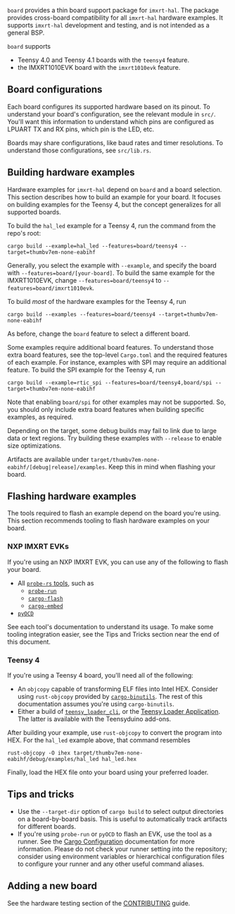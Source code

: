 `board` provides a thin board support package for `imxrt-hal`. The package
provides cross-board compatibility for all `imxrt-hal` hardware examples. It
supports `imxrt-hal` development and testing, and is not intended as a general
BSP.

`board` supports

- Teensy 4.0 and Teensy 4.1 boards with the `teensy4` feature.
- the IMXRT1010EVK board with the `imxrt1010evk` feature.

## Board configurations

Each board configures its supported hardware based on its pinout. To understand
your board's configuration, see the relevant module in `src/`. You'll want this
information to understand which pins are configured as LPUART TX and RX pins,
which pin is the LED, etc.

Boards may share configurations, like baud rates and timer
resolutions. To understand those configurations, see `src/lib.rs`.

## Building hardware examples

Hardware examples for `imxrt-hal` depend on `board` and a board selection. This
section describes how to build an example for your board. It focuses on building
examples for the Teensy 4, but the concept generalizes for all supported boards.

To build the `hal_led` example for a Teensy 4, run the command from the repo's
root:

```
cargo build --example=hal_led --features=board/teensy4 --target=thumbv7em-none-eabihf
```

Generally, you select the example with `--example`, and specify the board with
`--features=board/[your-board]`. To build the same example for the
IMXRT1010EVK, change `--features=board/teensy4` to
`--features=board/imxrt1010evk`.

To build _most_ of the hardware examples for the Teensy 4, run

```
cargo build --examples --features=board/teensy4 --target=thumbv7em-none-eabihf
```

As before, change the `board` feature to select a different board.

Some examples require additional board features. To understand those extra board
features, see the top-level `Cargo.toml` and the required features of each
example. For instance, examples with SPI may require an additional feature. To
build the SPI example for the Teensy 4, run

```
cargo build --example=rtic_spi --features=board/teensy4,board/spi --target=thumbv7em-none-eabihf
```

Note that enabling `board/spi` for other examples may not be supported. So, you
should only include extra board features when building specific examples, as
required.

Depending on the target, some debug builds may fail to link due to large data or
text regions. Try building these examples with `--release` to enable size
optimizations.

Artifacts are available under
`target/thumbv7em-none-eabihf/[debug|release]/examples`. Keep this in mind when
flashing your board.

## Flashing hardware examples

The tools required to flash an example depend on the board you're using. This
section recommends tooling to flash hardware examples on your board.

### NXP IMXRT EVKs

If you're using an NXP IMXRT EVK, you can use any of the following to flash your
board.

- All [`probe-rs` tools](https://probe.rs), such as
  - [`probe-run`](https://github.com/knurling-rs/probe-run)
  - [`cargo-flash`](https://github.com/probe-rs/cargo-flash)
  - [`cargo-embed`](https://github.com/probe-rs/cargo-embed)
- [`pyOCD`](https://pyocd.io)

See each tool's documentation to understand its usage. To make some tooling
integration easier, see the Tips and Tricks section near the end of this
document.

### Teensy 4

If you're using a Teensy 4 board, you'll need all of the following:

- An `objcopy` capable of transforming ELF files into Intel HEX. Consider using
  `rust-objcopy` provided by [`cargo-binutils`]. The rest of this documentation
  assumes you're using `cargo-binutils`.
- Either a build of [`teensy_loader_cli`], or the [Teensy Loader
  Application]. The latter is available with the Teensyduino add-ons.

After building your example, use `rust-objcopy` to convert the program into
HEX. For the `hal_led` example above, that command resembles

```
rust-objcopy -O ihex target/thumbv7em-none-eabihf/debug/examples/hal_led hal_led.hex
```

Finally, load the HEX file onto your board using your preferred loader.

[`cargo-binutils`]: https://github.com/rust-embedded/cargo-binutils
[`teensy_loader_cli`]: https://github.com/PaulStoffregen/teensy_loader_cli
[Teensy Loader Application]: https://www.pjrc.com/teensy/loader.html

## Tips and tricks

- Use the `--target-dir` option of `cargo build` to select output directories on
  a board-by-board basis. This is useful to automatically track artifacts for
  different boards.
- If you're using `probe-run` or `pyOCD` to flash an EVK, use the tool as a
  runner. See the [Cargo
  Configuration](https://doc.rust-lang.org/cargo/reference/config.html)
  documentation for more information. Please do not check your runner setting
  into the repository; consider using environment variables or hierarchical
  configuration files to configure your runner and any other useful command
  aliases.

## Adding a new board

See the hardware testing section of the
[CONTRIBUTING](../CONTRIBUTING.md) guide.
